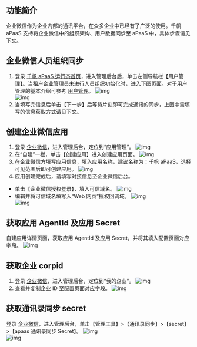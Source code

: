## 功能简介
企业微信作为企业内部的通讯平台，在众多企业中已经有了广泛的使用。千帆 aPaaS 支持将企业微信中的组织架构、用户数据同步至 aPaaS 中，具体步骤请见下文。



## 企业微信人员组织同步
1. 登录 [千帆 aPaaS 运行态首页](https://apaas.cloud.tencent.com/)，进入管理后台后，单击左侧导航栏【用户管理】。当租户企业管理员未进行人员组织初始化时，进入下图页面。对于用户管理的基本介绍可参考 [用户管理](https://cloud.tencent.com/document/product/1365/57571)。
![img](https://main.qcloudimg.com/raw/c6cf31f31daafe8eaabc36f9d2346b70.png)        
 ![img](https://main.qcloudimg.com/raw/bb3840342ef4503266af9d0e726854da.png)        
2. 当填写完信息后单击【下一步】后等待片刻即可完成通讯的同步，上图中需填写的信息获取方式请见下文。

## 创建企业微信应用
1. 登录 [企业微信](https://work.weixin.qq.com/wework_admin/loginpage_wx)，进入管理后台，定位到“应用管理”。
![img](https://main.qcloudimg.com/raw/1a7921ad1481bb6fea5d297ee1f3aeea.png)        
2. 在“自建”一栏，单击【创建应用】进入创建应用页面。
![img](https://main.qcloudimg.com/raw/1404bb2f2873382f57b9b4a933f74f97.png)        
3. 在企业微信方填写应用信息，填入应用名称，建议名称为：千帆 aPaaS，选择可见范围后即可创建应用。
![img](https://main.qcloudimg.com/raw/279610b6cb4b05ce6c394a6f3ee4b281.png)        
4. 应用创建完成后，请填写对接信息至企业微信后台。
 - 单击【企业微信授权登录】，填入可信域名。
![img](https://main.qcloudimg.com/raw/4dc3a52b85758bb49ed6ab846dd1707b.png)        
 - 编辑并将可信域名填写入“Web 网页”授权回调域。
![img](https://main.qcloudimg.com/raw/dd8508a4b4a3f716af1384d76ea1f69b.png)        
 ![img](https://main.qcloudimg.com/raw/f7528641b15bfe617191f71ed89c7be9.png)        



## 获取应用 AgentId 及应用 Secret
自建应用详情页面，获取应用 AgentId 及应用 Secret，并将其填入配置页面对应字段。
![img](https://main.qcloudimg.com/raw/7ab7a96648b221043296d87c82e94a17.png)        



## 获取企业 corpid
1. 登录 [企业微信](https://work.weixin.qq.com/wework_admin/loginpage_wx)，进入管理后台，定位到“我的企业”。
 ![img](https://main.qcloudimg.com/raw/989dc978388da85c1078f4589b2f4a5a.png)        
2. 查看并复制企业 ID 至配置页面对应字段。
 ![img](https://main.qcloudimg.com/raw/640ff1443364d8179a5f896c9dcc0608.png)        



## 获取通讯录同步 secret
登录 [企业微信](https://work.weixin.qq.com/wework_admin/loginpage_wx)，进入管理后台，单击【管理工具】>【通讯录同步】>【secret】>【apaas 通讯录同步 Secret】。
 ![img](https://main.qcloudimg.com/raw/074d536d116326d0f6b39b3af5fa6036.png)        
  ![img](https://main.qcloudimg.com/raw/009dc5dfc2acb04214065065e590e163.png)        

